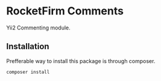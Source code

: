 # RocketFirm Comments 
 Yii2 Commenting module.

## Installation

Prefferable way to install this package is through composer.
```
composer install
```
